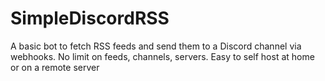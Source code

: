# SimpleDiscordRSS
A basic bot to fetch RSS feeds and send them to a Discord channel via webhooks. No limit on feeds, channels, servers. Easy to self host at home or on a remote server
